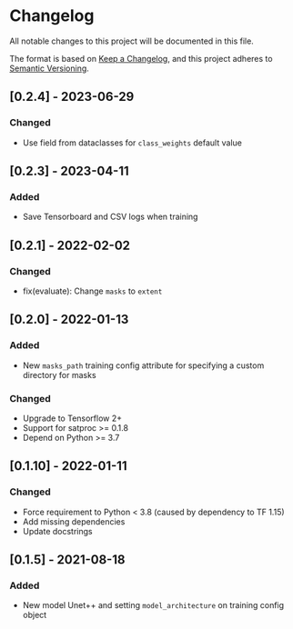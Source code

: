 # Changelog

All notable changes to this project will be documented in this file.

The format is based on [Keep a Changelog](https://keepachangelog.com/en/1.0.0/),
and this project adheres to [Semantic Versioning](https://semver.org/spec/v2.0.0.html).

## [0.2.4] - 2023-06-29

### Changed

* Use field from dataclasses for `class_weights` default value

## [0.2.3] - 2023-04-11

### Added

* Save Tensorboard and CSV logs when training

## [0.2.1] - 2022-02-02

### Changed

- fix(evaluate): Change `masks` to `extent`

## [0.2.0] - 2022-01-13

### Added

- New `masks_path` training config attribute for specifying a custom directory for masks

### Changed

- Upgrade to Tensorflow 2+
- Support for satproc >= 0.1.8
- Depend on Python >= 3.7

## [0.1.10] - 2022-01-11

### Changed

- Force requirement to Python < 3.8 (caused by dependency to TF 1.15)
- Add missing dependencies
- Update docstrings

## [0.1.5] - 2021-08-18

### Added

- New model Unet++ and setting `model_architecture` on training config object
